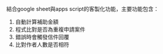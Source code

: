 結合google sheet與apps script的客製化功能，主要功能包含：<br>
<ol>
  <li>自動計算補助金額</li>
  <li>程式比對是否為重複申請案件</li>
  <li>錯誤時會觸發信件回覆</li>
  <li>比對作者人數是否相符</li>
</ol>
